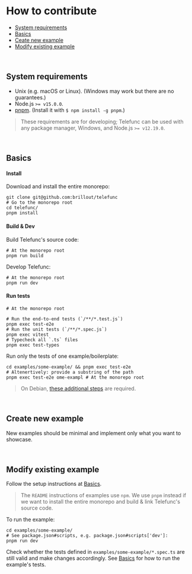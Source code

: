 # How to contribute

- [System requirements](#system-requirements)
- [Basics](#basics)
- [Ceate new example](#create-new-example)
- [Modify existing example](#modify-existing-example)

<br/>


## System requirements

- Unix (e.g. macOS or Linux). (Windows may work but there are no guarantees.)
- Node.js `>= v15.0.0`.
- [pnpm](https://pnpm.io/). (Install it with `$ npm install -g pnpm`.)

> These requirements are for developing; Telefunc can be used with any package manager, Windows, and Node.js `>= v12.19.0`.

<br/>


## Basics

#### Install

Download and install the entire monorepo:

```shell
git clone git@github.com:brillout/telefunc
# Go to the monorepo root
cd telefunc/
pnpm install
```

#### Build & Dev

Build Telefunc's source code:

```shell
# At the monorepo root
pnpm run build
```

Develop Telefunc:

```shell
# At the monorepo root
pnpm run dev
```

#### Run tests

```shell
# At the monorepo root

# Run the end-to-end tests (`/**/*.test.js`)
pnpm exec test-e2e
# Run the unit tests (`/**/*.spec.js`)
pnpm exec vitest
# Typecheck all `.ts` files
pnpm exec test-types
```

Run only the tests of one example/boilerplate:

```shell
cd examples/some-example/ && pnpm exec test-e2e
# Altenertively: provide a substring of the path
pnpm exec test-e2e ome-exampl # At the monorepo root
```

> On Debian, [these additional steps](https://github.com/vikejs/vike/issues/283#issuecomment-1072974554) are required.

<br/>


## Create new example

New examples should be minimal and implement only what you want to showcase.

<br/>


## Modify existing example

Follow the setup instructions at [Basics](#basics).

> The `README` instructions of examples use `npm`. We use `pnpm` instead if we want to install the entire monorepo and build & link Telefunc's source code.

To run the example:

```shell
cd examples/some-example/
# See package.json#scripts, e.g. package.json#scripts['dev']:
pnpm run dev
```

Check whether the tests defined in `examples/some-example/*.spec.ts` are still valid and make changes accordingly. See [Basics](#basics) for how to run the example's tests.
